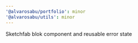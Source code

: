 ```yaml
---
'@alvarosabu/portfolio': minor
'@alvarosabu/utils': minor
---
```


Sketchfab blok component and reusable error state
